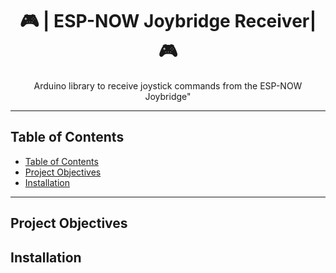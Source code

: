<h1 align="center">🎮 | ESP-NOW Joybridge Receiver| 🎮</h1>

<p align="center">
  Arduino library to receive joystick commands from the ESP-NOW Joybridge"
</p>

---

## Table of Contents

- [Table of Contents](#table-of-contents)
- [Project Objectives](#project-objectives)
- [Installation](#installation)

---

## Project Objectives

## Installation

